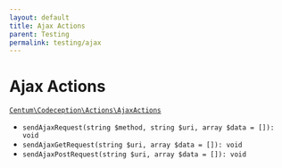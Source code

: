```yaml
---
layout: default
title: Ajax Actions
parent: Testing
permalink: testing/ajax
---
```




# Ajax Actions

[`Centum\Codeception\Actions\AjaxActions`](https://github.com/SidRoberts/centum/blob/development/src/Codeception/Actions/AjaxActions.php)

- `sendAjaxRequest(string $method, string $uri, array $data = []): void`
- `sendAjaxGetRequest(string $uri, array $data = []): void`
- `sendAjaxPostRequest(string $uri, array $data = []): void`
